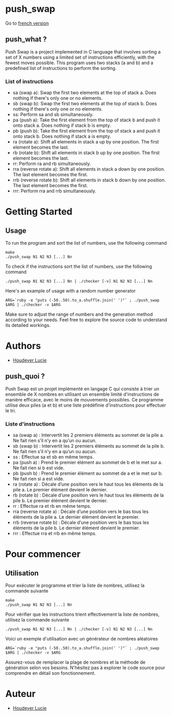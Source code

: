 # push_swap

Go to [french version](#push_quoi-)

## push_what ?
Push Swap is a project implemented in C language that involves sorting a set of X numbers using a limited set of instructions efficiently, with the fewest moves possible. This program uses two stacks (a and b) and a predefined list of instructions to perform the sorting.

### List of instructions 
- sa (swap a): Swap the first two elements at the top of stack a. Does nothing if there's only one or no elements.
- sb (swap b): Swap the first two elements at the top of stack b. Does nothing if there's only one or no elements.
- ss: Perform sa and sb simultaneously.
- pa (push a): Take the first element from the top of stack b and push it onto stack a. Does nothing if stack b is empty.
- pb (push b): Take the first element from the top of stack a and push it onto stack b. Does nothing if stack a is empty.
- ra (rotate a): Shift all elements in stack a up by one position. The first element becomes the last.
- rb (rotate b): Shift all elements in stack b up by one position. The first element becomes the last.
- rr: Perform ra and rb simultaneously.
- rra (reverse rotate a): Shift all elements in stack a down by one position. The last element becomes the first.
- rrb (reverse rotate b): Shift all elements in stack b down by one position. The last element becomes the first.
- rrr: Perform rra and rrb simultaneously.

# Getting Started

## Usage
To run the program and sort the list of numbers, use the following command
```
make
./push_swap N1 N2 N3 [...] Nn
```
To check if the instructions sort the list of numbers, use the following command
```
./push_swap N1 N2 N3 [...] Nn | ./checker [-v] N1 N2 N3 [...] Nn
```
Here's an example of usage with a random number generator
```
ARG=`ruby -e "puts (-50..50).to_a.shuffle.join(' ')"` ; ./push_swap $ARG | ./checker -v $ARG
```
Make sure to adjust the range of numbers and the generation method according to your needs.
Feel free to explore the source code to understand its detailed workings.

# Authors
- [Houdeyer Lucie](github.com/HdrLucie)


## push_quoi ?

Push Swap est un projet implémenté en langage C qui consiste à trier un ensemble de X nombres en utilisant un ensemble limité d'instructions de manière efficace, avec le moins de mouvements possibles. Ce programme utilise deux piles (a et b) et une liste prédéfinie d'instructions pour effectuer le tri.

### Liste d'instructions
- sa (swap a) : Intervertit les 2 premiers éléments au sommet de la pile a. Ne fait rien s’il n’y en a qu’un ou aucun.
- sb (swap b) : Intervertit les 2 premiers éléments au sommet de la pile b. Ne fait rien s’il n’y en a qu’un ou aucun.
- ss : Effectue sa et sb en même temps.
- pa (push a) : Prend le premier élément au sommet de b et le met sur a. Ne fait rien si b est vide.
- pb (push b) : Prend le premier élément au sommet de a et le met sur b. Ne fait rien si a est vide.
- ra (rotate a) : Décale d’une position vers le haut tous les éléments de la pile a. Le premier élément devient le dernier.
- rb (rotate b) : Décale d’une position vers le haut tous les éléments de la pile b. Le premier élément devient le dernier.
- rr : Effectue ra et rb en même temps.
- rra (reverse rotate a) : Décale d’une position vers le bas tous les éléments de la pile a. Le dernier élément devient le premier.
- rrb (reverse rotate b) : Décale d’une position vers le bas tous les éléments de la pile b. Le dernier élément devient le premier.
- rrr : Effectue rra et rrb en même temps.

# Pour commencer

## Utilisation
Pour exécuter le programme et trier la liste de nombres, utilisez la commande suivante
```
make
./push_swap N1 N2 N3 [...] Nn
```
Pour vérifier que les instructions trient effectivement la liste de nombres, utilisez la commande suivante
```
./push_swap N1 N2 N3 [...] Nn | ./checker [-v] N1 N2 N3 [...] Nn
```
Voici un exemple d'utilisation avec un générateur de nombres aléatoires
```
ARG=`ruby -e "puts (-50..50).to_a.shuffle.join(' ')"` ; ./push_swap $ARG | ./checker -v $ARG
```

Assurez-vous de remplacer la plage de nombres et la méthode de génération selon vos besoins.
N'hésitez pas à explorer le code source pour comprendre en détail son fonctionnement.

# Auteur
- [Houdeyer Lucie](github.com/HdrLucie)


